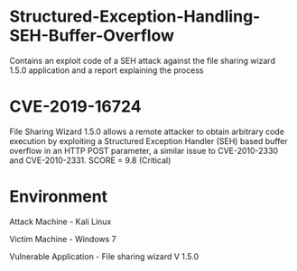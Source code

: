 # Structured-Exception-Handling-SEH-Buffer-Overflow
Contains an exploit code of a SEH attack against the file sharing wizard 1.5.0 application and a report explaining the process

# CVE-2019-16724
File Sharing Wizard 1.5.0 allows a remote attacker to obtain arbitrary code execution by exploiting a Structured Exception Handler (SEH) based buffer overflow in an HTTP POST parameter, a similar issue to CVE-2010-2330 and CVE-2010-2331.
SCORE = 9.8 (Critical)

# Environment

Attack Machine - Kali Linux

Victim Machine - Windows 7

Vulnerable Application - File sharing wizard V 1.5.0

